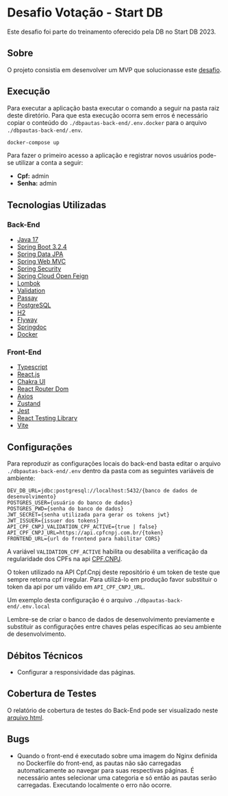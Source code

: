 # Desafio Votação - Start DB

Este desafio foi parte do treinamento oferecido pela DB no Start DB 2023. 

## Sobre

O projeto consistia em desenvolver um MVP que solucionasse este [desafio](DESAFIO.md).

## Execução

Para executar a aplicação basta executar o comando a seguir na pasta raiz deste diretório. Para que esta execução ocorra sem erros é necessário copiar o conteúdo do `./dbpautas-back-end/.env.docker` para o arquivo `./dbpautas-back-end/.env`.

```bash
docker-compose up
```

Para fazer o primeiro acesso a aplicação e registrar novos usuários pode-se utilizar a conta a seguir:

- **Cpf:** admin
- **Senha:** admin

## Tecnologias Utilizadas

### Back-End

- [Java 17](https://www.oracle.com/br/java/technologies/downloads/)
- [Spring Boot 3.2.4](https://spring.io/projects/spring-boot)
- [Spring Data JPA](https://spring.io/projects/spring-data-jpa)
- [Spring Web MVC](https://docs.spring.io/spring-framework/reference/web/webmvc.html)
- [Spring Security](https://docs.spring.io/spring-security/reference/index.html)
- [Spring Cloud Open Feign](https://spring.io/projects/spring-cloud-openfeign)
- [Lombok](https://projectlombok.org/)
- [Validation](https://docs.spring.io/spring-framework/reference/core/validation/beanvalidation.html)
- [Passay](https://www.passay.org/)
- [PostgreSQL](https://www.postgresql.org/)
- [H2](https://www.h2database.com/html/main.html)
- [Flyway](https://flywaydb.org/)
- [Springdoc](https://springdoc.org/#google_vignette)
- [Docker](https://www.docker.com/)

### Front-End

- [Typescript](https://www.typescriptlang.org/)
- [React.js](https://react.dev/)
- [Chakra UI](https://v2.chakra-ui.com/)
- [React Router Dom](https://www.npmjs.com/package/react-router-dom)
- [Axios](https://axios-http.com/)
- [Zustand](https://docs.pmnd.rs/zustand/getting-started/introduction)
- [Jest](https://jestjs.io/pt-BR/)
- [React Testing Library](https://testing-library.com/docs/react-testing-library/intro/)
- [Vite](https://vitejs.dev/)

## Configurações

Para reproduzir as configurações locais do back-end basta editar o arquivo `./dbpautas-back-end/.env` dentro da pasta  com as seguintes variáveis de ambiente:

```
DEV_DB_URL=jdbc:postgresql://localhost:5432/{banco de dados de desenvolvimento}
POSTGRES_USER={usuário do banco de dados}
POSTGRES_PWD={senha do banco de dados}
JWT_SECRET={senha utilizada para gerar os tokens jwt}
JWT_ISSUER={issuer dos tokens}
API_CPF_CNPJ_VALIDATION_CPF_ACTIVE={true | false}
API_CPF_CNPJ_URL=https://api.cpfcnpj.com.br/{token}
FRONTEND_URL={url do frontend para habilitar CORS}
```

A variável `VALIDATION_CPF_ACTIVE` habilita ou desabilita a verificação da regularidade dos CPFs na api [CPF.CNPJ](https://www.cpfcnpj.com.br/).

O token utilizado na API Cpf.Cnpj deste repositório é um token de teste que sempre retorna cpf irregular. Para utilizá-lo em produção favor substituir o token da api por um válido em `API_CPF_CNPJ_URL`.

Um exemplo desta configuração é o arquivo `./dbpautas-back-end/.env.local`

Lembre-se de criar o banco de dados de desenvolvimento previamente e substituir as configurações entre chaves pelas específicas ao seu ambiente de desenvolvimento.

## Débitos Técnicos

- Configurar a responsividade das páginas.

## Cobertura de Testes

O relatório de cobertura de testes do Back-End pode ser visualizado neste [arquivo html](./dbpautas-back-end/jacoco/test/html/index.html).

## Bugs

- Quando o front-end é executado sobre uma imagem do Nginx definida no Dockerfile do front-end, as pautas não são carregadas automaticamente ao navegar para suas respectivas páginas. É necessário antes selecionar uma categoria e só então as pautas serão carregadas. Executando localmente o erro não ocorre. 
